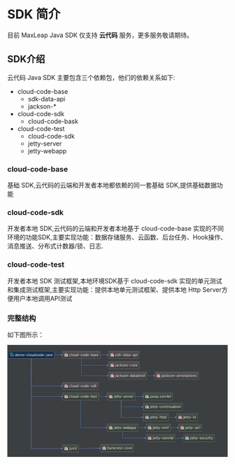 # SDK 简介

目前 MaxLeap Java SDK 仅支持 **云代码** 服务，更多服务敬请期待。

## SDK介绍

云代码 Java SDK 主要包含三个依赖包，他们的依赖关系如下:

- cloud-code-base
  - sdk-data-api
  - jackson-*
- cloud-code-sdk
  - cloud-code-bask
- cloud-code-test
  - cloud-code-sdk
  - jetty-server
  - jetty-webapp

### cloud-code-base
基础 SDK,云代码的云端和开发者本地都依赖的同一套基础 SDK,提供基础数据功能

### cloud-code-sdk
开发者本地 SDK,云代码的云端和开发者本地基于 cloud-code-base 实现的不同环境的功能SDK,主要实现功能：数据存储服务、云函数、后台任务、Hook操作、消息推送、分布式计数器/锁、日志.

### cloud-code-test
开发者本地 SDK 测试框架,本地环境SDK基于 cloud-code-sdk 实现的单元测试和集成测试框架,主要实现功能：提供本地单元测试框架、提供本地 Http Server方便用户本地调用API测试


### 完整结构
如下图所示：

![imgWhatsCloudCodeSDK](../../../images/java_cloudcode_sdk_relation.png)